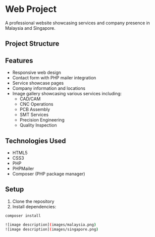 # Web Project

A professional website showcasing services and company presence in Malaysia and Singapore.

## Project Structure

## Features

- Responsive web design
- Contact form with PHP mailer integration
- Service showcase pages
- Company information and locations
- Image gallery showcasing various services including:
  - CAD/CAM
  - CNC Operations
  - PCB Assembly
  - SMT Services
  - Precision Engineering
  - Quality Inspection

## Technologies Used

- HTML5
- CSS3
- PHP
- PHPMailer
- Composer (PHP package manager)

## Setup

1. Clone the repository
2. Install dependencies:
```bash
composer install

![image description](images/malaysia.png)
![image description](images/singapore.png)
